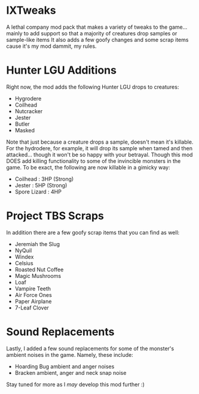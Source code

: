 # IXTweaks

A lethal company mod pack that makes a variety of tweaks to the game... mainly to add support so that a majority of creatures drop samples or sample-like items
It also adds a few goofy changes and some scrap items cause it's my mod dammit, my rules.

# Hunter LGU Additions

Right now, the mod adds the following Hunter LGU drops to creatures:
+ Hygrodere
+ Coilhead
+ Nutcracker
+ Jester
+ Butler
+ Masked

Note that just because a creature drops a sample, doesn't mean it's killable. For the hydrodere, for example, it will drop its sample when tamed and then attacked... though it won't be so happy with your betrayal. 
Though this mod DOES add killing functionality to some of the invincible monsters in the game. To be exact, the following are now killable in a gimicky way:
+ Coilhead : 3HP (Strong)
+ Jester : 5HP (Strong)
+ Spore Lizard : 4HP

# Project TBS Scraps

In addition there are a few goofy scrap items that you can find as well:
+ Jeremiah the Slug
+ NyQuil
+ Windex
+ Celsius
+ Roasted Nut Coffee
+ Magic Mushrooms
+ Loaf
+ Vampire Teeth
+ Air Force Ones
+ Paper Airplane
+ 7-Leaf Clover

 # Sound Replacements
 Lastly, I added a few sound replacements for some of the monster's ambient noises in the game. Namely, these include:
 + Hoarding Bug ambient and anger noises
 + Bracken ambient, anger and neck snap noise

Stay tuned for more as I *may* develop this mod further :)
